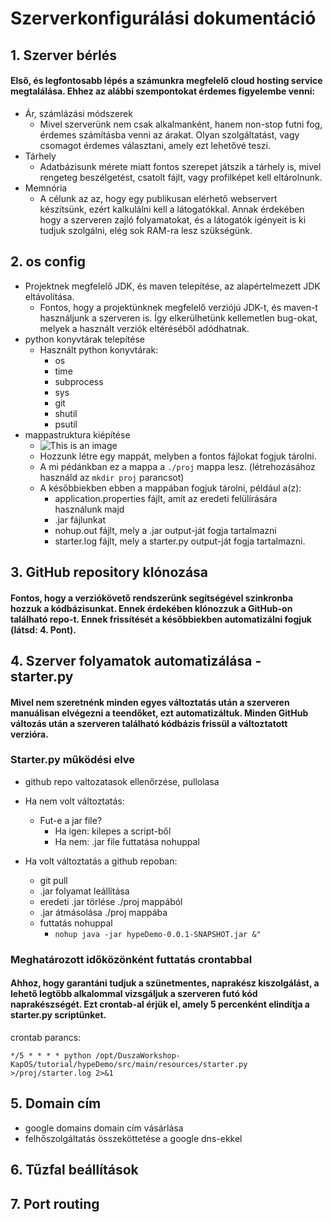 # Szerverkonfigurálási dokumentáció

## 1. Szerver bérlés
#### Első, és legfontosabb lépés a számunkra megfelelő cloud hosting service megtalálása. Ehhez az alábbi szempontokat érdemes figyelembe venni:
* Ár, számlázási módszerek
  - Mivel szerverünk nem csak alkalmanként, hanem non-stop futni fog, érdemes számításba venni az árakat. Olyan szolgáltatást, vagy csomagot érdemes választani, amely ezt lehetővé teszi.
* Tárhely
  - Adatbázisunk mérete miatt fontos szerepet játszik a tárhely is, mivel rengeteg beszélgetést, csatolt fájlt, vagy profilképet kell eltárolnunk.
* Memnória
  - A célunk az az, hogy egy publikusan elérhető webservert készítsünk, ezért kalkulálni kell a látogatókkal. Annak érdekében hogy a szerveren zajló folyamatokat, és a látogatók igényeit is ki tudjuk szolgálni, elég sok RAM-ra lesz szükségünk.


## 2. os config

* Projektnek megfelelő JDK, és maven telepítése, az alapértelmezett JDK eltávolítása.
  - Fontos, hogy a projektünknek megfelelő verziójú JDK-t, és maven-t használjunk a szerveren is. Így elkerülhetünk kellemetlen bug-okat, melyek a használt verziók eltéréséből adódhatnak.
* python konyvtárak telepítése
  - Használt python konyvtárak: 
    - os
    - time
    - subprocess
    - sys
    - git
    - shutil
    - psutil
* mappastruktura kiépítése
  - ![This is an image](../DuszaWorkshop-KapOS/Dokumentumok/Képek/proj.png)
  - Hozzunk létre egy mappát, melyben a fontos fájlokat fogjuk tárolni.
  - A mi pédánkban ez a mappa a ```./proj``` mappa lesz. (létrehozásához használd az ```mkdir proj``` parancsot)
  - A későbbiekben ebben a mappában fogjuk tárolni, például a(z):
    - application.properties fájlt, amit az eredeti felülírására használunk majd  
    - .jar fájlunkat
    - nohup.out fájlt, mely a .jar output-ját fogja tartalmazni
    - starter.log fájlt, mely a starter.py output-ját fogja tartalmazni.

## 3. GitHub repository klónozása

#### Fontos, hogy a verziókövető rendszerünk segítségével szinkronba hozzuk a kódbázisunkat. Ennek érdekében klónozzuk a GitHub-on található repo-t. Ennek frissítését a későbbiekben automatizálni fogjuk (látsd: 4. Pont).

## 4. Szerver folyamatok automatizálása - starter.py

#### Mivel nem szeretnénk minden egyes változtatás után a szerveren manuálisan elvégezni a teendőket, ezt automatizáltuk. Minden GitHub változás után a szerveren található kódbázis frissül a változtatott verzióra.

### Starter.py működési elve

* github repo valtozatasok ellenőrzése, pullolasa

* Ha nem volt változtatás:
  - Fut-e a jar file? 
    - Ha igen: kilepes a script-ből
    - Ha nem: .jar file futtatása nohuppal
* Ha volt változtatás a github repoban:
  - git pull
  - .jar folyamat leállítása
  - eredeti .jar törlése ./proj mappából
  - .jar átmásolása ./proj mappába
  - futtatás nohuppal
    - ```nohup java -jar hypeDemo-0.0.1-SNAPSHOT.jar &"```
### Meghatározott időközönként futtatás crontabbal
#### Ahhoz, hogy garantáni tudjuk a szünetmentes, naprakész kiszolgálást, a lehető legtöbb alkalommal vizsgáljuk a szerveren futó kód naprakészségét. Ezt crontab-al érjük el, amely 5 percenként elindítja a starter.py scriptünket.

crontab parancs:

```*/5 * * * * python /opt/DuszaWorkshop-KapOS/tutorial/hypeDemo/src/main/resources/starter.py >/proj/starter.log 2>&1```

## 5. Domain cím
* google domains domain cím vásárlása
* felhőszolgáltatás összeköttetése a google dns-ekkel

## 6. Tűzfal beállítások 
## 7. Port routing
